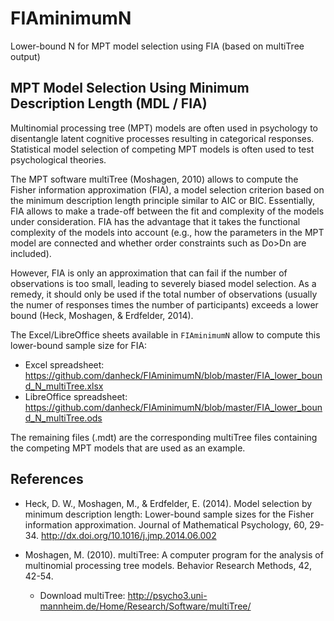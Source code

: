 # FIAminimumN

Lower-bound N for MPT model selection using FIA (based on multiTree output)


## MPT Model Selection Using Minimum Description Length (MDL / FIA)

Multinomial processing tree (MPT) models are often used in psychology to disentangle latent cognitive processes resulting in categorical responses. Statistical model selection of competing MPT models is often used to test psychological theories.

The MPT software multiTree (Moshagen, 2010) allows to compute the Fisher information approximation (FIA), a model selection criterion based on the minimum description length principle similar to AIC or BIC. Essentially, FIA allows to make a trade-off between the fit and complexity of the models under consideration. FIA has the advantage that it takes the functional complexity of the models into account (e.g., how the parameters in the MPT model are connected and whether order constraints such as Do>Dn are included).

However, FIA is only an approximation that can fail if the number of observations is too small, leading to severely biased model selection. As a remedy, it should only be used if the total number of observations (usually the numer of responses times the number of participants) exceeds a lower bound (Heck, Moshagen, & Erdfelder, 2014). 

The Excel/LibreOffice sheets available in `FIAminimumN` allow to compute this lower-bound sample size for FIA:

* Excel spreadsheet: https://github.com/danheck/FIAminimumN/blob/master/FIA_lower_bound_N_multiTree.xlsx
* LibreOffice spreadsheet: https://github.com/danheck/FIAminimumN/blob/master/FIA_lower_bound_N_multiTree.ods

The remaining files (.mdt) are the corresponding multiTree files containing the competing MPT models that are used as an example.


## References

* Heck, D. W., Moshagen, M., & Erdfelder, E. (2014). Model selection by minimum description length: Lower-bound sample sizes for the Fisher information approximation. Journal of Mathematical Psychology, 60, 29-34. http://dx.doi.org/10.1016/j.jmp.2014.06.002

* Moshagen, M. (2010). multiTree: A computer program for the analysis of multinomial processing tree models. Behavior Research Methods, 42, 42-54.
    * Download multiTree: http://psycho3.uni-mannheim.de/Home/Research/Software/multiTree/




